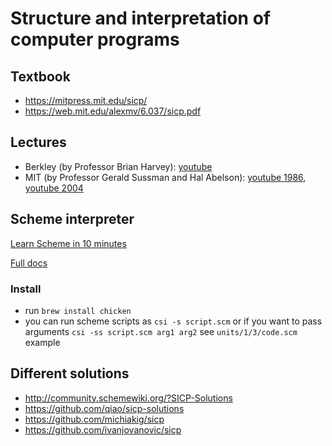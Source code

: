 # Structure and interpretation of computer programs

## Textbook

- <https://mitpress.mit.edu/sicp/>
- <https://web.mit.edu/alexmv/6.037/sicp.pdf>

## Lectures

- Berkley (by Professor Brian Harvey): [youtube](https://www.youtube.com/playlist?list=PLhMnuBfGeCDNgVzLPxF9o5UNKG1b-LFY9)
- MIT (by Professor Gerald Sussman and Hal Abelson): [youtube 1986](https://www.youtube.com/playlist?list=PLE18841CABEA24090), [youtube 2004](https://www.youtube.com/playlist?list=PL7BcsI5ueSNFPCEisbaoQ0kXIDX9rR5FF)

## Scheme interpreter

[Learn Scheme in 10 minutes](https://learnxinyminutes.com/docs/CHICKEN/)

[Full docs](https://wiki.call-cc.org/man/5/Using%20the%20interpreter)

### Install

- run `brew install chicken`
- you can run scheme scripts as `csi -s script.scm` or if you want to pass arguments `csi -ss script.scm arg1 arg2` see `units/1/3/code.scm` example

## Different solutions

- <http://community.schemewiki.org/?SICP-Solutions>
- <https://github.com/qiao/sicp-solutions>
- <https://github.com/michiakig/sicp>
- <https://github.com/ivanjovanovic/sicp>
